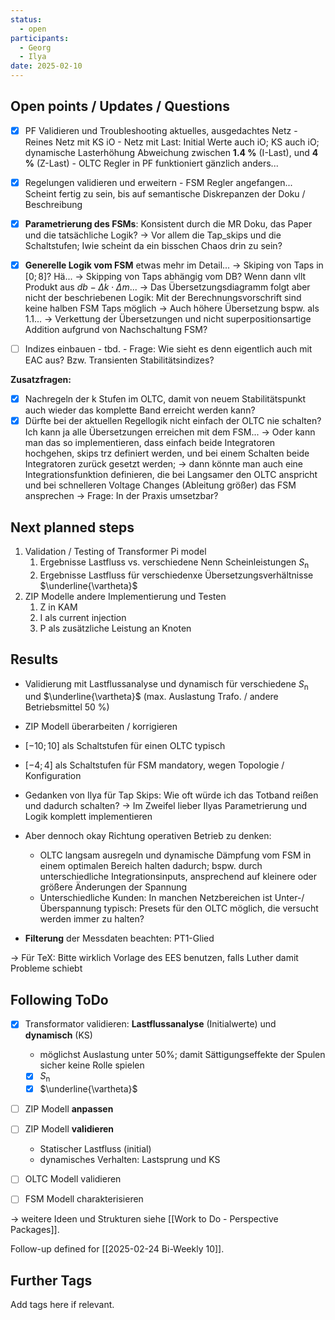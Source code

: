 ```yaml
---
status:
  - open
participants:
  - Georg
  - Ilya
date: 2025-02-10
---
```

## Open points / Updates / Questions
- [x] PF Validieren und Troubleshooting aktuelles, ausgedachtes Netz
      - Reines Netz mit KS iO
      - Netz mit Last: Initial Werte auch iO; KS auch iO; dynamische Lasterhöhung Abweichung zwischen **1.4 %** (I-Last), und **4 %** (Z-Last)
      - OLTC Regler in PF funktioniert gänzlich anders...

- [x] Regelungen validieren und erweitern
      - FSM Regler angefangen... Scheint fertig zu sein, bis auf semantische Diskrepanzen der Doku / Beschreibung
- [x] **Parametrierung des FSMs**: Konsistent durch die MR Doku, das Paper und die tatsächliche Logik?
      -> Vor allem die Tap_skips und die Schaltstufen; Iwie scheint da ein bisschen Chaos drin zu sein?
- [x] **Generelle Logik vom FSM** etwas mehr im Detail...
      -> Skiping von Taps in $[0; 8]$? Hä...
      -> Skipping von Taps abhängig vom DB? Wenn dann vllt Produkt aus $db - \Delta k \cdot \Delta m$...
      -> Das Übersetzungsdiagramm folgt aber nicht der beschriebenen Logik: Mit der Berechnungsvorschrift sind keine halben FSM Taps möglich -> Auch höhere Übersetzung bspw. als 1.1...
      -> Verkettung der Übersetzungen und nicht superpositionsartige Addition aufgrund von Nachschaltung FSM? 

- [ ] Indizes einbauen
      - tbd.
      - Frage: Wie sieht es denn eigentlich auch mit EAC aus? Bzw. Transienten Stabilitätsindizes? 

**Zusatzfragen:**
- [x] Nachregeln der k Stufen im OLTC, damit von neuem Stabilitätspunkt auch wieder das komplette Band erreicht werden kann?
- [x] Dürfte bei der aktuellen Regellogik nicht einfach der OLTC nie schalten? Ich kann ja alle Übersetzungen erreichen mit dem FSM...
	-> Oder kann man das so implementieren, dass einfach beide Integratoren hochgehen, skips trz definiert werden, und bei einem Schalten beide Integratoren zurück gesetzt werden; 
	-> dann könnte man auch eine Integrationsfunktion definieren, die bei Langsamer den OLTC anspricht und bei schnelleren Voltage Changes (Ableitung größer) das FSM ansprechen -> Frage: In der Praxis umsetzbar?

## Next planned steps
1. Validation / Testing of Transformer Pi model
	1. Ergebnisse Lastfluss vs. verschiedene Nenn Scheinleistungen $S_\mathrm{n}$
	2. Ergebnisse Lastfluss für verschiedenxe Übersetzungsverhältnisse $\underline{\vartheta}$
2. ZIP Modelle andere Implementierung und Testen
	1. Z in KAM
	2. I als current injection
	3. P als zusätzliche Leistung an Knoten
## Results
- Validierung mit Lastflussanalyse und dynamisch für verschiedene $S_\mathrm{n}$ und $\underline{\vartheta}$ (max. Auslastung Trafo. / andere Betriebsmittel 50 %)
- ZIP Modell überarbeiten / korrigieren
- $[-10;10]$ als Schaltstufen für einen OLTC typisch
- $[-4;4]$ als Schaltstufen für FSM mandatory, wegen Topologie / Konfiguration

- Gedanken von Ilya für Tap Skips: Wie oft würde ich das Totband reißen und dadurch schalten?
	-> Im Zweifel lieber Ilyas Parametrierung und Logik komplett implementieren
- Aber dennoch okay Richtung operativen Betrieb zu denken: 
	- OLTC langsam ausregeln und dynamische Dämpfung vom FSM in einem optimalen Bereich halten dadurch; bspw. durch unterschiedliche Integrationsinputs, ansprechend auf kleinere oder größere Änderungen der Spannung
	- Unterschiedliche Kunden: In manchen Netzbereichen ist Unter-/Überspannung typisch: Presets für den OLTC möglich, die versucht werden immer zu halten?
- **Filterung** der Messdaten beachten: PT1-Glied



-> Für TeX: Bitte wirklich Vorlage des EES benutzen, falls Luther damit Probleme schiebt
## Following ToDo
- [x] Transformator validieren: **Lastflussanalyse** (Initialwerte) und **dynamisch** (KS)
	- möglichst Auslastung unter 50%; damit Sättigungseffekte der Spulen sicher keine Rolle spielen
	- [x] $S_\mathrm{n}$
	- [x] $\underline{\vartheta}$
- [ ] ZIP Modell **anpassen**
- [ ] ZIP Modell **validieren**
	- Statischer Lastfluss (initial)
	- dynamisches Verhalten: Lastsprung und KS

- [ ] OLTC Modell validieren
- [ ] FSM Modell charakterisieren 

-> weitere Ideen und Strukturen siehe [[Work to Do - Perspective Packages]].

Follow-up defined for [[2025-02-24 Bi-Weekly 10]].
## Further Tags
Add tags here if relevant.